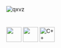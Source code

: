 ![qxvz](https://github.com/user-attachments/assets/41edba29-61c0-4dee-ab90-44708c1d87b0)

#

<img src="https://cdn.jsdelivr.net/gh/devicons/devicon/icons/python/python-original.svg" width="40" height="40"/>  <img src="https://cdn.jsdelivr.net/gh/devicons/devicon@latest/icons/lua/lua-original.svg" width="40" height="40"> <img src="https://cdn.jsdelivr.net/gh/devicons/devicon/icons/cplusplus/cplusplus-original.svg" alt="C++ logo" width="40" height="40"/>
